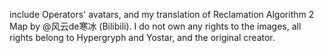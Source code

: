 include Operators' avatars, and my translation of Reclamation Algorithm 2 Map by @风云de寒冰 (Bilibili).
I do not own any rights to the images, all rights belong to Hypergryph and Yostar, and the original creator.
